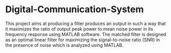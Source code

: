 # Digital-Communication-System
This project aims at producing a filter produces an output in such a way that it maximizes the ratio of output peak power to mean noise power in its frequency response using MATLAB software. The matched filter is designed as an optimal linear filter for maximizing the signal-to-noise ratio (SNR) in the presence of noise which is analyzed using MATLAB.
